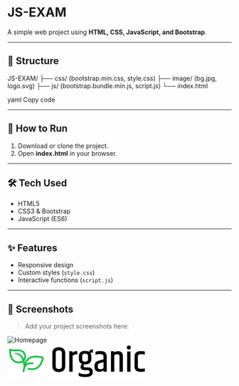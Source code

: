 # JS-EXAM

A simple web project using **HTML, CSS, JavaScript, and Bootstrap**.

---

## 📂 Structure

JS-EXAM/
├── css/ (bootstrap.min.css, style.css)
├── image/ (bg.jpg, logo.svg)
├── js/ (bootstrap.bundle.min.js, script.js)
└── index.html

yaml
Copy code

---

## 🚀 How to Run

1. Download or clone the project.  
2. Open **index.html** in your browser.  

---

## 🛠️ Tech Used

- HTML5  
- CSS3 & Bootstrap  
- JavaScript (ES6)  

---

## ✨ Features

- Responsive design  
- Custom styles (`style.css`)  
- Interactive functions (`script.js`)  

---

## 📸 Screenshots

> Add your project screenshots here:  

![Homepage](image/bg.jpg)  
![Logo](image/logo.svg) 
